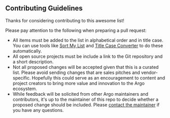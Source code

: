 ## Contributing Guidelines

Thanks for considering contributing to this awesome list!

Please pay attention to the following when preparing a pull request:

* All items must be added to the list in alphabetical order and in title case. You can use tools like [Sort My List](https://sortmylist.com/) and [Title Case Converter](https://titlecaseconverter.com/) to do these automatically.
* All open source projects must be include a link to the Git repository and a short description.
* Not all proposed changes will be accepted given that this is a curated list. Please avoid sending changes that are sales pitches and vendor-specific. Hopefully this could serve as an encouragement to content and project creators to bring more value and innovation to the Argo ecosystem.
* While feedback will be solicited from other Argo maintainers and contributors, it's up to the maintainer of this repo to decide whether a proposed change should be included. Please [contact the maintainer](https://github.com/terrytangyuan) if you have any questions.
